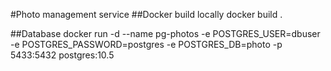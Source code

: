 #Photo management service
##Docker build locally
docker build .

##Database
docker run -d --name pg-photos -e POSTGRES_USER=dbuser -e POSTGRES_PASSWORD=postgres -e POSTGRES_DB=photo -p 5433:5432 postgres:10.5
